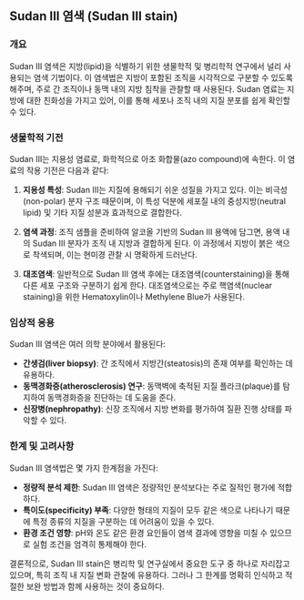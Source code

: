 

## Sudan III 염색 (Sudan III stain)

### 개요
Sudan III 염색은 지방(lipid)을 식별하기 위한 생물학적 및 병리학적 연구에서 널리 사용되는 염색 기법이다. 이 염색법은 지방이 포함된 조직을 시각적으로 구분할 수 있도록 해주며, 주로 간 조직이나 동맥 내의 지방 침착을 관찰할 때 사용된다. Sudan 염료는 지방에 대한 친화성을 가지고 있어, 이를 통해 세포나 조직 내의 지질 분포를 쉽게 확인할 수 있다.

### 생물학적 기전
Sudan III는 지용성 염료로, 화학적으로 아조 화합물(azo compound)에 속한다. 이 염료의 작용 기전은 다음과 같다:

1. **지용성 특성**: Sudan III는 지질에 용해되기 쉬운 성질을 가지고 있다. 이는 비극성(non-polar) 분자 구조 때문이며, 이 특성 덕분에 세포질 내의 중성지방(neutral lipid) 및 기타 지질 성분과 효과적으로 결합한다.

2. **염색 과정**: 조직 샘플을 준비하여 알코올 기반의 Sudan III 용액에 담그면, 용액 내의 Sudan III 분자가 조직 내 지방과 결합하게 된다. 이 과정에서 지방이 붉은 색으로 착색되며, 이는 현미경 관찰 시 명확하게 드러난다.

3. **대조염색**: 일반적으로 Sudan III 염색 후에는 대조염색(counterstaining)을 통해 다른 세포 구조와 구분하기 쉽게 한다. 대조염색으로는 주로 핵염색(nuclear staining)을 위한 Hematoxylin이나 Methylene Blue가 사용된다.

### 임상적 응용
Sudan III 염색은 여러 의학 분야에서 활용된다:

- **간생검(liver biopsy)**: 간 조직에서 지방간(steatosis)의 존재 여부를 확인하는 데 유용하다.
- **동맥경화증(atherosclerosis) 연구**: 동맥벽에 축적된 지질 플라크(plaque)를 탐지하여 동맥경화증을 진단하는 데 도움을 준다.
- **신장병(nephropathy)**: 신장 조직에서 지방 변화를 평가하여 질환 진행 상태를 파악할 수 있다.

### 한계 및 고려사항
Sudan III 염색법은 몇 가지 한계점을 가진다:

- **정량적 분석 제한**: Sudan III 염색은 정량적인 분석보다는 주로 질적인 평가에 적합하다.
- **특이도(specificity) 부족**: 다양한 형태의 지질이 모두 같은 색으로 나타나기 때문에 특정 종류의 지질을 구분하는 데 어려움이 있을 수 있다.
- **환경 조건 영향**: pH와 온도 같은 환경 요인들이 염색 결과에 영향을 미칠 수 있으므로 실험 조건을 엄격히 통제해야 한다.

결론적으로, Sudan III stain은 병리학 및 연구실에서 중요한 도구 중 하나로 자리잡고 있으며, 특히 조직 내 지질 변화 관찰에 유용하다. 그러나 그 한계를 명확히 인식하고 적절한 보완 방법과 함께 사용하는 것이 중요하다.